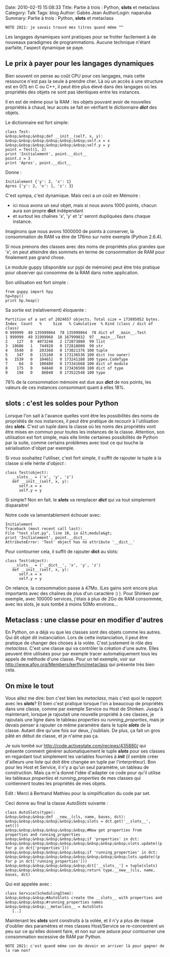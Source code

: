 Date: 2010-02-15 15:08:33
Title: Partie à trois : Python, __slots__ et metaclass
Category: Talk
Tags: blog
Author: Gabès Jean
AuthorLogin: naparuba
Summary: Partie à trois : Python, __slots__ et metaclass



    NOTE 2021: je savais trouvé mes titres quand même ^^

Les langages dynamiques sont pratiques pour se frotter facilement à de nouveaux paradigmes de programmations. Aucune technique n'étant parfaite, l'aspect dynamique se paye.

## Le prix à payer pour les langages dynamiques
Bien souvent on pense au coût CPU pour ces langages, mais cette ressource n'est pas la seule à prendre cher. 
Là où un accès à une structure est en 0(1) en C ou C++, il peut être plus élevé dans des langages où les propriétés des objets ne sont pas identiques entre les instances. 

Il en est de même pour la RAM : les objets pouvant avoir de nouvelles propriétés à chaud, leur accès se fait en vérifiant le dictionnaire <em>__dict__</em> des objets. 

Le dictionnaire est fort simple:

    class Test:
    &nbsp;&nbsp;&nbsp;def __init__(self, x, y):
    &nbsp;&nbsp;&nbsp;&nbsp;&nbsp;&nbsp;self.x = x
    &nbsp;&nbsp;&nbsp;&nbsp;&nbsp;&nbsp;self.y = y
    point = Test(1, 2)
    print 'Initialement', point.__dict__
    point.z = 3
    print 'Apres', point.__dict__

Donne :
 
    Initialement {'y': 2, 'x': 1}
    Apres {'y': 2, 'x': 1, 'z': 3}

C'est sympa, c'est dynamique. 
Mais ceci a un coût en Mémoire : 

 * ici nous avons un seul objet, mais si nous avons 1000 points, chacun aura son propre __dict__ indépendant
 * et surtout les chaînes 'x', 'y' et 'z' seront dupliquées dans chaque instance. 
   
Imaginons que nous avons 1000000 de points à conserver, la consommation de RAM va être de 176mo sur notre exemple (Python 2.6.4).

Si nous prenons des classes avec des noms de propriétés plus grandes que 'x', on peut atteindre des sommets en terme de consommation de RAM pour finalement pas grand chose.

Le module guppy (disponible sur pypi de mémoire) peut être très pratique pour observer qui consomme de la RAM dans notre application. 

Son utilisation est fort simple :

    from guppy import hpy
    hp=hpy()
    print hp.heap()

Sa sortie est (relativement) éloquente :

    Partition of a set of 2024657 objects. Total size = 173885852 bytes.
    Index  Count   %     Size   % Cumulative  % Kind (class / dict of class)
    0 999999  49 135999864  78 135999864  78 dict of __main__.Test
    1 999999  49 31999968  18 167999832  97 __main__.Test
    2    127   0  4073248   2 172073080  99 list
    3  10686   1   744928   0 172818008  99 str
    4   5540   0   203368   0 173021376 100 tuple
    5    347   0   115160   0 173136536 100 dict (no owner)
    6   1539   0   104652   0 173241188 100 types.CodeType
    7     64   0   100480   0 173341668 100 dict of module
    8    175   0    94840   0 173436508 100 dict of type
    9    194   0    86040   0 173522548 100 type

78% de la consommation mémoire est due aux<em> __dict__</em> de nos points, les valeurs de ces instances consommant quant à elles 18%.

## __slots__ : c'est les soldes pour Python
Lorsque l'on sait à l'avance quelles vont être les possibilités des noms de propriétés de nos instances, il peut être pratique de recourir à l'utilisation des <em>__slots__</em>. C'est un tuple dans la classe où les noms des propriétés vont être mises en commun pour toutes les instances de la classe. Attention, son utilisation est fort simple, mais elle limite certaines possibilités de Python par la suite, comme certains problèmes avec tout ce qui touche la sérialisation d'objet par exemple.

Si vous souhaitez l'utiliser, c'est fort simple, il suffit de rajouter le tuple à la classe si elle hérite d'<em>object</em> :

    class Test(object):
       __slots__ = ('x', 'y', 'z')
       def __init__(self, x, y):
          self.x = x
          self.y = y

Si simple? Non en fait. le <em>__slots__</em> va remplacer <em>__dict__</em> qui va tout simplement disparaitre! 

Notre code va lamentablement échouer avec:

    Initialement
    Traceback (most recent call last):
    File "test_slot.py", line 10, in &lt;module&gt;
    print 'Initialement', point.__dict__
    AttributeError: 'Test' object has no attribute '__dict__'

Pour contourner cela, il suffit de rajouter __dict__ au slots:

    class Test(object):
       __slots__ = ('__dict__', 'x', 'y', 'z')
       def __init__(self, x, y):
          self.x = x
          self.y = y

On relance, la consommation passe à 47Mo. (Les gains sont encore plus importants avec des chaînes de plus d'un caractère :) ).
Pour Shinken par exemple, avec 100000 services, j'étais à plus de 2Go de RAM consommée, avec les slots, je suis tombé à moins 50Mo environs...</p>

## Metaclass : une classe pour en modifier d'autres
En Python, on a déjà vu que les classes sont des objets comme les autres. Qui dit objet dit instanciation. Lors de cette instanciation, il peut être pratique de changer des choses à la volée. C'est justement le rôle des <em>metaclass</em>. C'est une classe qui va contrôler la création d'une autre. Elles peuvent être utilisées pour par exemple tracer automatiquement tous les appels de méthode d'une classe. Pour un tel exemple, voir sur <a href="http://www.afpy.org/Members/kerflyn/metaclass">http://www.afpy.org/Members/kerflyn/metaclass</a> qui présente très bien cela.

## On mixe le tout
Vous allez me dire: bon c'est bien les <em>metaclass</em>, mais c'est quoi le rapport avec les <em>__slots__</em>? 
Et bien c'est pratique lorsque l'on a beaucoup de propriétés dans une classe, comme par exemple Service ou Host de Shinken. 
Jusqu'à maintenant, lorsque je rajoutait une nouvelle propriété à ces classes, je rajoutais une ligne dans le tableau <em>properties</em> ou <em>running_properties</em>, mais je devais penser à rajouter ce même paramètre dans le tuple  <em>__slots__</em> de la classe.
Autant dire qu'une fois sur deux, j'oubliais. De plus, ça fait un gros pâté en début de classe, et je n'aime pas ça.

Je suis tombé sur <a href="http://code.activestate.com/recipes/435880/">http://code.activestate.com/recipes/435880/</a> qui présente comment générer automatiquement le tuple <em>__slots__</em> pour ses classes en regardant tout simplement les variables fournies à <em>__init__</em> (il semble créer d'ailleurs une liste qui doit être changée en tuple par l'interpréteur). Bon pour les Host et Service, il n'y a qu'un seul paramètre, un tableau de construction. Mais ça m'a donné l'idée d'adapter ce code pour qu'il utilise les tableaux <em>properties </em>et <em>running_properties</em> de mes classes qui contiennent toutes les propriétés de mes objets.

Edit : Merci à Bertrand Mathieu pour la simplification du code par set.

Ceci donne au final la classe <em>AutoSlots</em> suivante :

    class AutoSlots(type):
    &nbsp;&nbsp;&nbsp;def __new__(cls, name, bases, dct):
    &nbsp;&nbsp;&nbsp;&nbsp;&nbsp;&nbsp;slots = dct.get('__slots__', set())
    &nbsp;&nbsp;&nbsp;&nbsp;&nbsp;&nbsp;#Now get properties from properties and running_properties
    &nbsp;&nbsp;&nbsp;&nbsp;&nbsp;&nbsp;if 'properties' in dct:
    &nbsp;&nbsp;&nbsp;&nbsp;&nbsp;&nbsp;&nbsp;&nbsp;&nbsp;slots.update((p for p in dct['properties']))
    &nbsp;&nbsp;&nbsp;&nbsp;&nbsp;&nbsp;if 'running_properties' in dct:
    &nbsp;&nbsp;&nbsp;&nbsp;&nbsp;&nbsp;&nbsp;&nbsp;&nbsp;lots.update((p for p in dct['running_properties']))
    &nbsp;&nbsp;&nbsp;&nbsp;&nbsp;&nbsp;dct['__slots__'] = tuple(slots)
    &nbsp;&nbsp;&nbsp;&nbsp;&nbsp;&nbsp;return type.__new__(cls, name, bases, dct)

Qui est appelée avec :</p>

    class Service(SchedulingItem):
    &nbsp;&nbsp;&nbsp;#AutoSlots create the __slots__ with properties and
    &nbsp;&nbsp;&nbsp;#running_properties names
    &nbsp;&nbsp;&nbsp;__metaclass__ = AutoSlots
       [..]

Maintenant les <em>__slots__</em> sont construits à la volée, et il n'y a plus de risque d'oublier des paramètres et mes classes Host/Service se re-concentrent un peu sur ce qu'elles doivent faire, et non sur une astuce pour contourner une consommation excessive de RAM par Python.

    NOTE 2021: c'est quand même con de devoir en arriver là pour gagner de la ram non?
